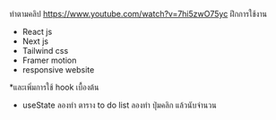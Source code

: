 ทำตามคลิป https://www.youtube.com/watch?v=7hi5zwO75yc
ฝึกการใช้งาน
- React js
- Next js
- Tailwind css
- Framer motion
- responsive website

*และเพิ่มการใช้ hook เบื้องต้น
- useState
  ลองทำ ตาราง to do list
  ลองทำ ปุ่มคลิก แล้วนับจำนวน
